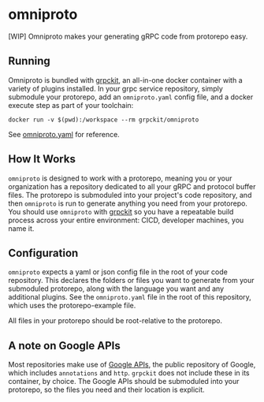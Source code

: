 # omniproto

[WIP] Omniproto makes your generating gRPC code from protorepo easy.

## Running

Omniproto is bundled with [grpckit](https://github.com/grpckit/grpckit), an all-in-one docker container with a variety of plugins installed. In your grpc service repository, simply
submodule your protorepo, add an `omniproto.yaml` config file,
and a docker execute step as part of your toolchain:

`docker run -v $(pwd):/workspace --rm grpckit/omniproto`

See [omniproto.yaml](omniproto.yaml) for reference.

## How It Works

`omniproto` is designed to work with a protorepo, meaning you or your
organization has a repository dedicated to all your gRPC and protocol
buffer files. The protorepo is submoduled into your project's code
repository, and then `omniproto` is run to generate anything you need
from your protorepo. You should use `omniproto` with [grpckit](https://github.com/grpckit/grpckit)
so you have a repeatable build process across your entire environment:
CICD, developer machines, you name it.

## Configuration

`omniproto` expects a yaml or json config file in the root of your
code repository. This declares the folders or files you want to generate
from your submoduled protorepo, along with the language you want and any additional
plugins. See the `omniproto.yaml` file in the root of this repository, which
uses the protorepo-example file.

All files in your protorepo should be root-relative to the protorepo.

## A note on Google APIs

Most repositories make use of [Google APIs](https://github.com/googleapis/googleapis),
the public repository of Google, which includes `annotations` and `http`. `grpckit`
does not include these in its container, by choice. The Google APIs should be
submoduled into your protorepo, so the files you need and their location is
explicit.

